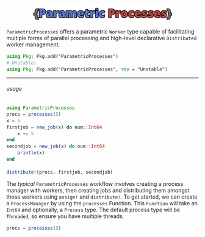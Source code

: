 <div align="center">
  <img src="https://github.com/ChifiSource/image_dump/blob/main/parametricprocesses/parproc.png" width="375"></img>
</div>

`ParametricProcesses` offers a parametric `Worker` type capable of facilitating multiple forms of parallel processing and high-level declarative `Distributed` worker management.
```julia
using Pkg; Pkg.add("ParametricProcesses")
# Unstable:
using Pkg; Pkg.add("ParametricProcesses", rev = "Unstable")
```
---
###### usage
```julia
using ParametricProcesses
procs = processes(5)
x = 5
firstjob = new_job(x) do num::Int64
    x += 5
end
secondjob = new_job(x) do num::Int64
    println(x)
end

distribute!(procs, firstjob, secondjob)
```
The *typical* `ParametricProcesses` workflow involves creating a process manager with workers, then creating jobs and distributing them amongst those workers using `assign!` and `distribute!`.  To get started, we can create a `ProcessManager` by using the `processes` Function. This `Function` will take an `Int64` and optionally, a `Process` type. The default process type will be `Threaded`, so ensure you have multiple threads.
```julia
procs = processes(5)
```
